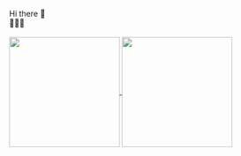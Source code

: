 Hi there 👋
<br/>
🚧🚧🚧
<br/>
<br/>
<a href="https://github.com/FedeDiazDev/github-readme-stats">
    <img height=200 align="center" src="https://github-readme-stats.vercel.app/api?username=FedeDiazDev&title_color=82AAFF&text_color=ABB2BF&icon_color=7FDBCA&bg_color=011627&show_icons=true" />
</a>
<a href="https://github.com/FedeDiazDev/convoychat">
    <img height=200 align="center" src="https://github-readme-stats.vercel.app/api/top-langs?username=FedeDiazDev&layout=compact&langs_count=8&card_width=320&title_color=82AAFF&text_color=ABB2BF&icon_color=7FDBCA&bg_color=011627" />
</a>
<br/>
<br/>
<br/>
<!--
![Wakatime Stats](https://github-readme-stats.vercel.app/api/wakatime?username=fede1109&title_color=82AAFF&text_color=ABB2BF&icon_color=7FDBCA&bg_color=011627&hide_title=true&hide_border=true&show_icons=true)

<!--
**FedeDiazDev/FedeDiazDev** is a ✨ _special_ ✨ repository because its `README.md` (this file) appears on your GitHub profile.

Here are some ideas to get you started:

- 🔭 I’m currently working on ...
- 🌱 I’m currently learning ...
- 👯 I’m looking to collaborate on ...
- 🤔 I’m looking for help with ...
- 💬 Ask me about ...
- 📫 How to reach me: ...
- 😄 Pronouns: ...
- ⚡ Fun fact: ...
-->
